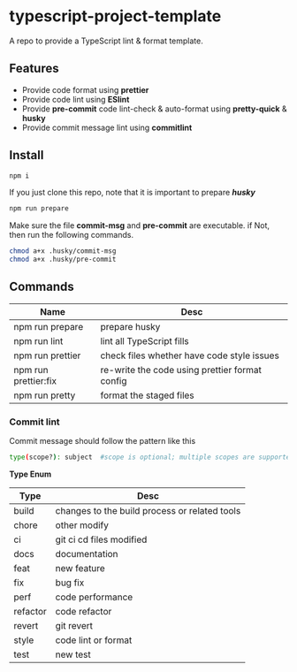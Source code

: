 # typescript-project-template

A repo to provide a TypeScript lint &amp; format template.

## Features

- Provide code format using **prettier**
- Provide code lint using **ESlint**
- Provide **pre-commit** code lint-check & auto-format using **pretty-quick** & **husky**
- Provide commit message lint using **commitlint**

## Install

```sh
npm i
```

If you just clone this repo, note that it is important to prepare **_husky_**

```sh
npm run prepare
```

Make sure the file **commit-msg** and **pre-commit** are executable.
if Not, then run the following commands.

```sh
chmod a+x .husky/commit-msg
chmod a+x .husky/pre-commit
```

## Commands

| Name                 | Desc                                           |
| -------------------- | ---------------------------------------------- |
| npm run prepare      | prepare husky                                  |
| npm run lint         | lint all TypeScript fills                      |
| npm run prettier     | check files whether have code style issues     |
| npm run prettier:fix | re-write the code using prettier format config |
| npm run pretty       | format the staged files                        |

### Commit lint

Commit message should follow the pattern like this

```sh
type(scope?): subject  #scope is optional; multiple scopes are supported (current delimiter options: "/", "\" and ",")
```

**Type Enum**

| Type     | Desc                                          |
| -------- | --------------------------------------------- |
| build    | changes to the build process or related tools |
| chore    | other modify                                  |
| ci       | git ci cd files modified                      |
| docs     | documentation                                 |
| feat     | new feature                                   |
| fix      | bug fix                                       |
| perf     | code performance                              |
| refactor | code refactor                                 |
| revert   | git revert                                    |
| style    | code lint or format                           |
| test     | new test                                      |
